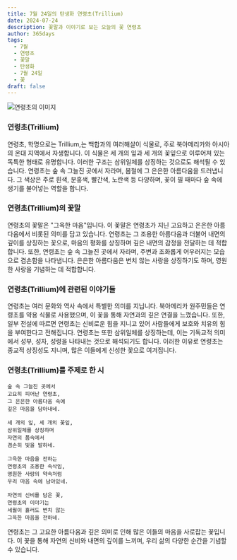 ```yaml
---
title: 7월 24일의 탄생화 연령초(Trillium)
date: 2024-07-24
description: 꽃말과 이야기로 보는 오늘의 꽃 연령초
author: 365days
tags:
  - 7월
  - 연령초
  - 꽃말
  - 탄생화
  - 7월 24일
  - 꽃
draft: false
---
```



![연령초의 이미지](https://cdn.pixabay.com/photo/2018/05/19/14/37/trillium-3413621_1280.jpg#center)


### 연령초(Trillium)

연령초, 학명으로는 Trillium,는 백합과의 여러해살이 식물로, 주로 북아메리카와 아시아의 온대 지역에서 자생합니다. 이 식물은 세 개의 잎과 세 개의 꽃잎으로 이루어져 있는 독특한 형태로 유명합니다. 이러한 구조는 삼위일체를 상징하는 것으로도 해석될 수 있습니다. 연령초는 숲 속 그늘진 곳에서 자라며, 봄철에 그 은은한 아름다움을 드러냅니다. 그 색상은 주로 흰색, 분홍색, 빨간색, 노란색 등 다양하며, 꽃이 필 때마다 숲 속에 생기를 불어넣는 역할을 합니다.

### 연령초(Trillium)의 꽃말

연령초의 꽃말은 "그윽한 마음"입니다. 이 꽃말은 연령초가 지닌 고요하고 은은한 아름다움에서 비롯된 의미를 담고 있습니다. 연령초는 그 조용한 아름다움과 더불어 내면의 깊이를 상징하는 꽃으로, 마음의 평화를 상징하며 깊은 내면의 감정을 전달하는 데 적합합니다. 또한, 연령초는 숲 속 그늘진 곳에서 자라며, 주변과 조화롭게 어우러지는 모습으로 겸손함을 나타냅니다. 은은한 아름다움은 변치 않는 사랑을 상징하기도 하며, 영원한 사랑을 기념하는 데 적합합니다.

### 연령초(Trillium)에 관련된 이야기들

연령초는 여러 문화와 역사 속에서 특별한 의미를 지닙니다. 북아메리카 원주민들은 연령초를 약용 식물로 사용했으며, 이 꽃을 통해 자연과의 깊은 연결을 느꼈습니다. 또한, 일부 전설에 따르면 연령초는 신비로운 힘을 지니고 있어 사람들에게 보호와 치유의 힘을 부여한다고 전해집니다. 연령초는 또한 삼위일체를 상징하는데, 이는 기독교적 의미에서 성부, 성자, 성령을 나타내는 것으로 해석되기도 합니다. 이러한 이유로 연령초는 종교적 상징성도 지니며, 많은 이들에게 신성한 꽃으로 여겨집니다.

### 연령초(Trillium)를 주제로 한 시

```
숲 속 그늘진 곳에서
고요히 피어난 연령초,
그 은은한 아름다움 속에
깊은 마음을 담아내네.

세 개의 잎, 세 개의 꽃잎,
삼위일체를 상징하며
자연의 품속에서
겸손히 빛을 발하네.

그윽한 마음을 전하는
연령초의 조용한 속삭임,
영원한 사랑의 약속처럼
우리 마음 속에 남아있네.

자연의 신비를 담은 꽃,
연령초의 이야기는
세월이 흘러도 변치 않는
그윽한 마음을 전하네.
```

연령초는 그 고요한 아름다움과 깊은 의미로 인해 많은 이들의 마음을 사로잡는 꽃입니다. 이 꽃을 통해 자연의 신비와 내면의 깊이를 느끼며, 우리 삶의 다양한 순간을 기념할 수 있습니다.